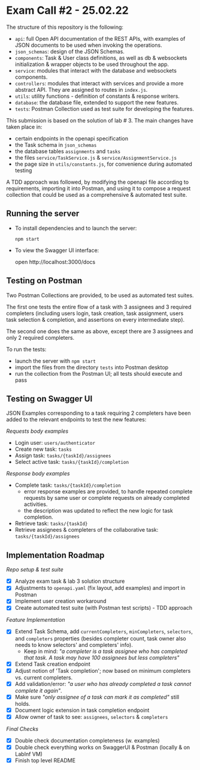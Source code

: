 # Exam Call #2 - 25.02.22

The structure of this repository is the following:
  
- `api`: full Open API documentation of the REST APIs, with examples of JSON documents to be used when invoking the operations.
- `json_schemas`: design of the JSON Schemas.
- `components`: Task & User class definitions, as well as db & websockets initialization & wrapper objects to be used throughout the app. 
- `service`: modules that interact with the database and websockets components.
- `controllers`: modules that interact with services and provide a more abstract API. They are assigned to routes in `index.js`.
- `utils`: utility functions - definition of constants & response writers.
- `database`: the database file, extended to support the new features.
- `tests`: Postman Collection used as test suite for developing the features.

This submission is based on the solution of lab # 3. The main changes have taken place in: 
- certain endpoints in the openapi specification
- the Task schema in `json_schemas`
- the database tables `assignments` and `tasks`
- the files `service/TaskService.js` & `service/AssignmentService.js` 
- the page size in `utils/constants.js`, for convenience during automated testing

A TDD approach was followed, by modifying the openapi file according to requirements, importing it into Postman, and using it to compose a request collection that could be used as a comprehensive & automated test suite.

## Running the server

- To install dependencies and to launch the server:
  
  `npm start`

- To view the Swagger UI interface:
  
  open http://localhost:3000/docs
  
## Testing on Postman

Two Postman Collections are provided, to be used as automated test suites. 
  
The first one tests the entire flow of a task with 3 assignees and 3 required completers (including users login, task creation, task assignment, users task selection &  completion, and assertions on every intermediate step).

The second one does the same as above, except there are 3 assignees and only 2 required completers.

To run the tests: 
- launch the server with `npm start`
- import the files from the directory `tests` into Postman desktop 
- run the collection from the Postman UI; all tests should execute and pass

## Testing on Swagger UI

JSON Examples corresponding to a task requiring 2 completers have been added to the relevant endpoints to test the new features:

_Requests body examples_
- Login user: `users/authenticator`
- Create new task: `tasks`
- Assign task: `tasks/{taskId}/assignees`
- Select active task: `tasks/{taskId}/completion`

_Response body examples_
- Complete task: `tasks/{taskId}/completion`
  - error response examples are provided, to handle repeated complete requests by same user or complete requests on already completed activities. 
  - the description was updated to reflect the new logic for task completion.
- Retrieve task: `tasks/{taskId}`
- Retrieve assignees & completers of the collaborative task: `tasks/{taskId}/assignees`


## Implementation Roadmap
_Repo setup & test suite_
- [x] Analyze exam task & lab 3 solution structure
- [x] Adjustments to `openapi.yaml` (fix layout, add examples) and import in Postman 
- [X] Implement user creation workaround
- [X] Create automated test suite (with Postman test scripts) - TDD approach

_Feature Implementation_
- [X] Extend Task Schema, add `currentCompleters`, `minCompleters`, `selectors`, and `completers` properties (besides completer count, task owner also needs to know selectors' and completers' info). 
  - Keep in mind: _"a completer is a task assignee who has completed that task. A task may have 100 assignees but less completers"_
- [X] Extend Task creation endpoint
- [X] Adjust notion of 'Task completion'; now based on minimum completers vs. current completers.
- [X] Add validation/error: _"a user who has already completed a task cannot complete it again"_.
- [X] Make sure _"only assignee of a task can mark it as completed"_ still holds.
- [X] Document logic extension in task completion endpoint
- [X] Allow owner of task to see: `assignees`, `selectors` & `completers`

_Final Checks_
- [X] Double check documentation completeness (w. examples)
- [X] Double check everything works on SwaggerUI & Postman (locally & on LabInf VM)
- [X] Finish top level README

